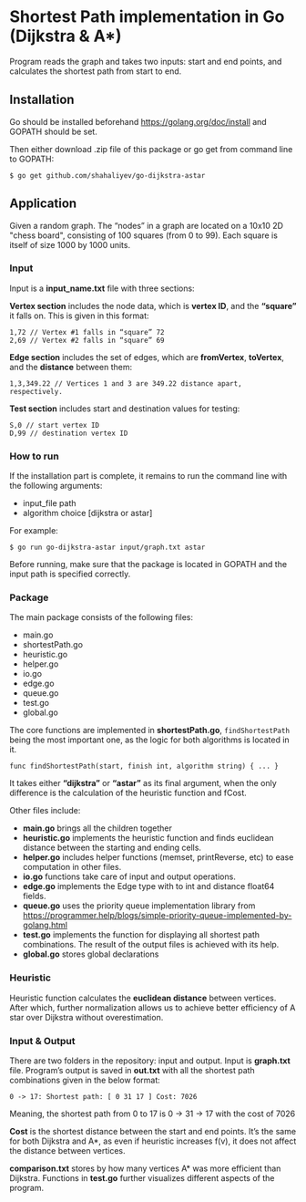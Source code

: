# Shortest Path implementation in Go (Dijkstra & A*)

Program reads the graph and takes two inputs: start and end points, and calculates the shortest path from start to end.  

## Installation

Go should be installed beforehand https://golang.org/doc/install and GOPATH should be set.

Then either download .zip file of this package or go get from command line to GOPATH:

```
$ go get github.com/shahaliyev/go-dijkstra-astar
```

## Application

Given a random graph. The “nodes” in a graph are located on a 10x10 2D "chess board", consisting of 100 squares (from 0 to 99). Each square is itself of size 1000 by 1000 units.

### Input

Input is a **input_name.txt** file with three sections: 

**Vertex section** includes the node data, which is **vertex ID**, and the **“square”** it falls on. This is given in this format:

```
1,72 // Vertex #1 falls in “square” 72
2,69 // Vertex #2 falls in “square” 69
```

**Edge section** includes the set of edges, which are **fromVertex**, **toVertex**, and the **distance** between them:

```
1,3,349.22 // Vertices 1 and 3 are 349.22 distance apart, respectively.
```
**Test section** includes start and destination values for testing:

```
S,0 // start vertex ID
D,99 // destination vertex ID
```

### How to run

If the installation part is complete, it remains to run the command line with the following arguments:

* input_file path
* algorithm choice [dijkstra or astar]

For example:

```
$ go run go-dijkstra-astar input/graph.txt astar
```

Before running, make sure that the package is located in GOPATH and the input path is specified correctly.

### Package

The main package consists of the following files:

* main.go
* shortestPath.go
* heuristic.go
* helper.go
* io.go
* edge.go
* queue.go
* test.go
* global.go

The core functions are implemented in **shortestPath.go**, ```findShortestPath``` being the most important one, as the logic for both algorithms  is located in it.

```
func findShortestPath(start, finish int, algorithm string) { ... }
```

It takes either **“dijkstra”** or **“astar”** as its final argument, when the only difference is the calculation of the heuristic function and fCost.

Other files include: 

* **main.go** brings all the children together
* **heuristic.go** implements the heuristic function and finds euclidean distance between the starting and ending cells.
* **helper.go** includes helper functions (memset, printReverse, etc) to ease computation in other files.
* **io.go** functions take care of input and output operations.
* **edge.go** implements the Edge type with  to int and  distance float64 fields.
* **queue.go** uses the priority queue implementation library from https://programmer.help/blogs/simple-priority-queue-implemented-by-golang.html
* **test.go** implements the function for displaying all shortest path combinations. The result of the output files is achieved with its help.
* **global.go** stores global declarations

### Heuristic
Heuristic function calculates the **euclidean distance** between vertices. After which, further normalization allows us to achieve better efficiency of A star over Dijkstra without overestimation.

### Input & Output
There are two folders in the repository: input and output. Input is **graph.txt** file. Program’s output is saved in **out.txt** with all the shortest path combinations given in the below format:

```
0 -> 17: Shortest path: [ 0 31 17 ] Cost: 7026
```

Meaning, the shortest path from 0 to 17 is 0 -> 31 -> 17 with the cost of 7026

**Cost** is the shortest distance between the start and end points. It’s the same for both Dijkstra and A*, as even if heuristic increases f(v), it does not affect the distance between vertices.

**comparison.txt** stores by how many vertices A* was more efficient than Dijkstra. Functions in **test.go** further visualizes different aspects of the program. 